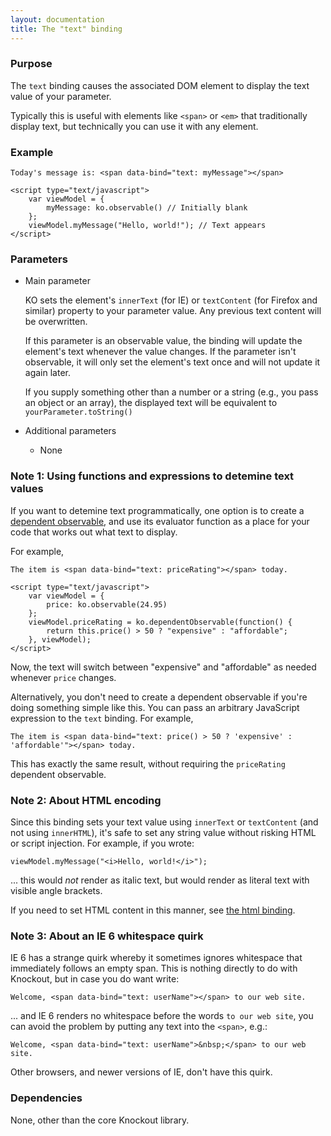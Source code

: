 ```yaml
---
layout: documentation
title: The "text" binding
---
```


### Purpose
The `text` binding causes the associated DOM element to display the text value of your parameter.

Typically this is useful with elements like `<span>` or `<em>` that traditionally display text, but technically you can use it with any element.

### Example
    Today's message is: <span data-bind="text: myMessage"></span>
    
    <script type="text/javascript">
	    var viewModel = {
			myMessage: ko.observable() // Initially blank
	    };
	    viewModel.myMessage("Hello, world!"); // Text appears
    </script>

### Parameters

 * Main parameter
   
   KO sets the element's `innerText` (for IE) or `textContent` (for Firefox and similar) property to your parameter value. Any previous text content will be overwritten.
   
   If this parameter is an observable value, the binding will update the element's text whenever the value changes. If the parameter isn't observable, it will only set the element's text once and will not update it again later.   
   
   If you supply something other than a number or a string (e.g., you pass an object or an array), the displayed text will be equivalent to `yourParameter.toString()`
   
 * Additional parameters 

   * None

### Note 1: Using functions and expressions to detemine text values

If you want to detemine text programmatically, one option is to create a [dependent observable](dependentObservables.html), and use its evaluator function as a place for your code that works out what text to display. 

For example,

    The item is <span data-bind="text: priceRating"></span> today.
    
    <script type="text/javascript">
	    var viewModel = {
			price: ko.observable(24.95)
	    };
	    viewModel.priceRating = ko.dependentObservable(function() {
	    	return this.price() > 50 ? "expensive" : "affordable";
	    }, viewModel);
    </script>

Now, the text will switch between "expensive" and "affordable" as needed whenever `price` changes.

Alternatively, you don't need to create a dependent observable if you're doing something simple like this. You can pass an arbitrary JavaScript expression to the `text` binding. For example,

    The item is <span data-bind="text: price() > 50 ? 'expensive' : 'affordable'"></span> today.

This has exactly the same result, without requiring the `priceRating` dependent observable.

### Note 2: About HTML encoding

Since this binding sets your text value using `innerText` or `textContent` (and not using `innerHTML`), it's safe to set any string value without risking HTML or script injection. For example, if you wrote:

    viewModel.myMessage("<i>Hello, world!</i>");

... this would *not* render as italic text, but would render as literal text with visible angle brackets.

If you need to set HTML content in this manner, see [the html binding](html-binding.html).

### Note 3: About an IE 6 whitespace quirk

IE 6 has a strange quirk whereby it sometimes ignores whitespace that immediately follows an empty span. This is nothing directly to do with Knockout, but in case you do want write:

    Welcome, <span data-bind="text: userName"></span> to our web site.
    
... and IE 6 renders no whitespace before the words `to our web site`, you can avoid the problem by putting any text into the `<span>`, e.g.:

    Welcome, <span data-bind="text: userName">&nbsp;</span> to our web site.	
    
Other browsers, and newer versions of IE, don't have this quirk.

### Dependencies

None, other than the core Knockout library.